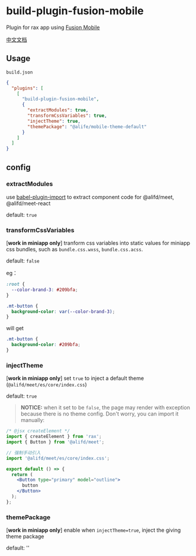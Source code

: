 # build-plugin-fusion-mobile

Plugin for rax app using [Fusion Mobile](https://www.npmjs.com/package/@alifd/meet)

[中文文档](./README_zh-CN.md)

## Usage

`build.json`

```json
{
  "plugins": [
    [
      "build-plugin-fusion-mobile",
      {
        "extractModules": true,
        "transformCssVariables": true,
        "injectTheme": true,
        "themePackage": "@alife/mobile-theme-default"
      }
    ]
  ]
}
```

## config

### extractModules

use [babel-plugin-import](https://www.npmjs.com/package/babel-plugin-import) to extract component code for @alifd/meet, @alifd/meet-react

default: `true`

### transformCssVariables

[**work in miniapp only**] tranform css variables into static values for miniapp css bundles, such as `bundle.css.wxss`, `bundle.css.acss`.

default: `false`

eg：

```css
:root {
  --color-brand-3: #209bfa;
}

.mt-button {
  background-color: var(--color-brand-3);
}
```

will get

```css
.mt-button {
  background-color: #209bfa;
}
```

### injectTheme

[**work in miniapp only**] set `true` to inject a default theme (`@alifd/meet/es/core/index.css`)

default: `true`

> **NOTICE:** when it set to be `false`, the page may render with exception because there is no theme config.
> Don't worry, you can import it manually:

```jsx
/* @jsx createElement */
import { createElement } from 'rax';
import { Button } from '@alifd/meet';

// 强制手动引入
import '@alifd/meet/es/core/index.css';

export default () => {
  return (
    <Button type="primary" model="outline">
      button
    </Button>
  );
};
```

### themePackage

[**work in miniapp only**] enable when `injectTheme=true`, inject the giving theme package

default: ''
